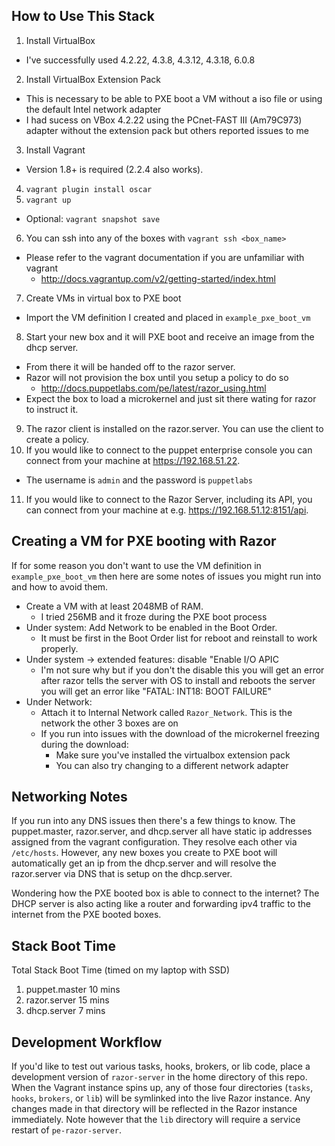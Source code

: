 ## How to Use This Stack

1. Install VirtualBox
 - I've successfully used 4.2.22, 4.3.8, 4.3.12, 4.3.18, 6.0.8
2. Install VirtualBox Extension Pack
 - This is necessary to be able to PXE boot a VM without a iso file or
   using the default Intel network adapter
 - I had sucess on VBox 4.2.22 using the PCnet-FAST III (Am79C973)
   adapter without the extension pack but others reported issues to me
3. Install Vagrant
  - Version 1.8+ is required (2.2.4 also works).
4. `vagrant plugin install oscar`
5. `vagrant up`
  - Optional: `vagrant snapshot save`
6. You can ssh into any of the boxes with `vagrant ssh <box_name>`
  - Please refer to the vagrant documentation if you are unfamiliar with vagrant
     - http://docs.vagrantup.com/v2/getting-started/index.html
7. Create VMs in virtual box to PXE boot
  - Import the VM definition I created and placed in `example_pxe_boot_vm`
8. Start your new box and it will PXE boot and receive an image from the
   dhcp server.
  - From there it will be handed off to the razor server.
  - Razor will not provision the box until you setup a policy to do so
    - http://docs.puppetlabs.com/pe/latest/razor_using.html
  - Expect the box to load a microkernel and just sit there wating for
    razor to instruct it.
9. The razor client is installed on the razor.server.  You can use
   the client to create a policy.
10. If you would like to connect to the puppet enterprise console you can
   connect from your machine at https://192.168.51.22.
  - The username is `admin` and the password is `puppetlabs`
11. If you would like to connect to the Razor Server, including its API,
   you can connect from your machine at e.g. https://192.168.51.12:8151/api.

## Creating a VM for PXE booting with Razor

If for some reason you don't want to use the VM definition in `example_pxe_boot_vm` then here are some notes of issues you might run into and how to avoid them.

  - Create a VM with at least 2048MB of RAM.
    - I tried 256MB and it froze during the PXE boot process
  - Under system: Add Network to be enabled in the Boot Order.
    - It must be first in the Boot Order list for reboot and reinstall to work properly.
  - Under system -> extended features: disable "Enable I/O APIC
    - I'm not sure why but if you don't the disable this you will get an error
      after razor tells the server with OS to install and reboots the server you
      will get an error like "FATAL: INT18: BOOT FAILURE"
  - Under Network:
    - Attach it to Internal Network called `Razor_Network`.  This is the
      network the other 3 boxes are on
    - If you run into issues with the download of the microkernel
      freezing during the download:
        - Make sure you've installed the virtualbox extension pack
        - You can also try changing to a different network adapter

## Networking Notes

If you run into any DNS issues then there's a few things to know.
The puppet.master, razor.server, and dhcp.server all have static ip
addresses assigned from the vagrant configuration.  They resolve each
other via `/etc/hosts`.  However, any new boxes you create to PXE boot
will automatically get an ip from the dhcp.server and will resolve
the razor.server via DNS that is setup on the dhcp.server.

Wondering how the PXE booted box is able to connect to the internet?
The DHCP server is also acting like a router and forwarding ipv4
traffic to the internet from the PXE booted boxes.

## Stack Boot Time

Total Stack Boot Time (timed on my laptop with SSD)
 1. puppet.master 10 mins
 2. razor.server  15 mins
 3. dhcp.server   7  mins

## Development Workflow

If you'd like to test out various tasks, hooks, brokers, or lib code, place
a development version of `razor-server` in the home directory of this repo.
When the Vagrant instance spins up, any of those four directories (`tasks`,
`hooks`, `brokers`, or `lib`) will be symlinked into the live Razor instance.
Any changes made in that directory will be reflected in the Razor instance
immediately. Note however that the `lib` directory will require a service
restart of `pe-razor-server`.
